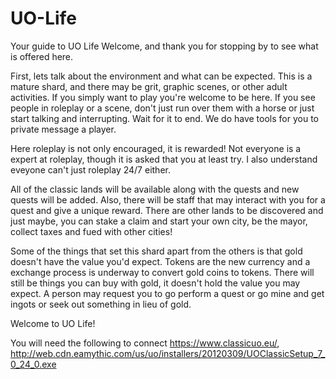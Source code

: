 # UO-Life
Your guide to UO Life
Welcome, and thank you for stopping by to see what is offered here. 

First, lets talk about the environment and what can be expected. This is a mature shard, and there may be grit, graphic scenes, or other adult activities. If you simply want to play you're welcome to be here. If you see people in roleplay or a scene, don't just run over them with a horse or just start talking and interrupting. Wait for it to end. We do have tools for you to private message a player.

Here roleplay is not only encouraged, it is rewarded! Not everyone is a expert at roleplay, though it is asked that you at least try. I also understand eveyone can't just roleplay 24/7 either.

All of the classic lands will be available along with the quests and new quests will be added. Also, there will be staff that may interact with you for a quest and give a unique reward. There are other lands to be discovered and just maybe, you can stake a claim and start your own city, be the mayor, collect taxes and fued with other cities!

Some of the things that set this shard apart from the others is that gold doesn't have the value you'd expect. Tokens are the new currency and a exchange process is underway to convert gold coins to tokens. There will still be things you can buy with gold, it doesn't hold the value you may expect. A person may request you to go perform a quest or go mine and get ingots or seek out something in lieu of gold.

Welcome to UO Life!

You will need the following to connect https://www.classicuo.eu/, http://web.cdn.eamythic.com/us/uo/installers/20120309/UOClassicSetup_7_0_24_0.exe 
